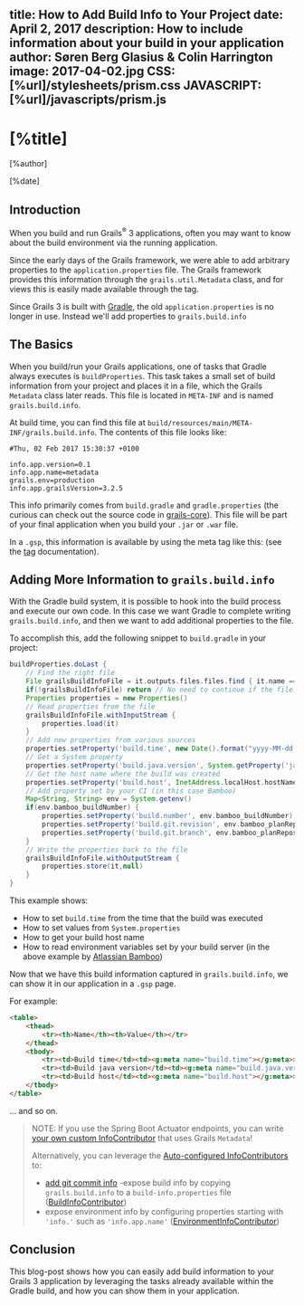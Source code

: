 title: How to Add Build Info to Your Project
date: April 2, 2017
description: How to include information about your build in your application
author: Søren Berg Glasius & Colin Harrington
image: 2017-04-02.jpg
CSS: [%url]/stylesheets/prism.css
JAVASCRIPT: [%url]/javascripts/prism.js
---

# [%title]

[%author]

[%date]

## Introduction

When you build and run Grails<sup>&reg;</sup> 3 applications, often you may want to know about the build environment via the running application.

Since the early days of the Grails framework, we were able to add arbitrary properties to the `application.properties` file. The Grails framework provides this information through the `grails.util.Metadata` class, and for views this is easily made available through the tag.

Since Grails 3 is built with [Gradle](https://gradle.org/), the old `application.properties` is no longer in use. Instead we'll add properties to `grails.build.info`

## The Basics

When you build/run your Grails applications, one of tasks that Gradle always executes is `buildProperties`. This task takes a small set of build information from your project and places it in a file, which the Grails `Metadata` class later reads. This file is located in `META-INF` and is named `grails.build.info`.

At build time, you can find this file at `build/resources/main/META-INF/grails.build.info`. The contents of this file looks like:

```property
#Thu, 02 Feb 2017 15:30:37 +0100

info.app.version=0.1
info.app.name=metadata
grails.env=production
info.app.grailsVersion=3.2.5
```

This info primarily comes from `build.gradle` and `gradle.properties` (the curious can check out the source code in [grails-core](https://github.com/apache/grails-core/blob/6c85ec239aa8cc4a9f646bb345c70c327ddb2dbc/grails-gradle-plugin/src/main/groovy/org/grails/gradle/plugin/core/GrailsGradlePlugin.groovy#L179)). This file will be part of your final application when you build your `.jar` or `.war` file.

In a `.gsp`, this information is available by using the meta tag like this: (see the [tag](https://gsp.grails.org/latest/guide/index.html#tags) documentation).

## Adding More Information to `grails.build.info`

With the Gradle build system, it is possible to hook into the build process and execute our own code. In this case we want Gradle to complete writing `grails.build.info`, and then we want to add additional properties to the file.

To accomplish this, add the following snippet to `build.gradle` in your project:

```groovy
buildProperties.doLast {
    // Find the right file
    File grailsBuildInfoFile = it.outputs.files.files.find { it.name == 'grails.build.info' }
    if(!grailsBuildInfoFile) return // No need to continue if the file is not there
    Properties properties = new Properties()
    // Read properties from the file
    grailsBuildInfoFile.withInputStream {
        properties.load(it)
    }
    // Add new properties from various sources
    properties.setProperty('build.time', new Date().format("yyyy-MM-dd HH:mm:ss"))
    // Get a System property
    properties.setProperty('build.java.version', System.getProperty('java.version'))
    // Get the host name where the build was created
    properties.setProperty('build.host', InetAddress.localHost.hostName)
    // Add property set by your CI (in this case Bamboo)
    Map<String, String> env = System.getenv()
    if(env.bamboo_buildNumber) {
        properties.setProperty('build.number', env.bamboo_buildNumber)
        properties.setProperty('build.git.revision', env.bamboo_planRepository_revision)
        properties.setProperty('build.git.branch', env.bamboo_planRepository_branch)
    }
    // Write the properties back to the file
    grailsBuildInfoFile.withOutputStream {
        properties.store(it,null)
    }
}
```

This example shows:

*   How to set `build.time` from the time that the build was executed
*   How to set values from `System.properties`
*   How to get your build host name
*   How to read environment variables set by your build server (in the above example by [Atlassian Bamboo](https://www.atlassian.com/software/bamboo))

Now that we have this build information captured in `grails.build.info`, we can show it in our application in a `.gsp` page.

For example:

```html
<table>
    <thead>
        <tr><th>Name</th><th>Value</th></tr>
    </thead>
    <tbody>
        <tr><td>Build time</td><td><g:meta name="build.time"></g:meta>></td></tr>
        <tr><td>Build java version</td><td><g:meta name="build.java.version"></g:meta>></td></tr>
        <tr><td>Build host</td><td><g:meta name="build.host"></g:meta>></td></tr>
    </tbody>
</table>
```

... and so on.

> NOTE: If you use the Spring Boot Actuator endpoints, you can write [your own custom InfoContributor](https://docs.spring.io/spring-boot/docs/current/reference/html/production-ready-endpoints.html#production-ready-application-info-custom) that uses Grails `Metadata`!
>
> Alternatively, you can leverage the [Auto-configured InfoContributors](https://docs.spring.io/spring-boot/docs/current/reference/html/production-ready-endpoints.html#production-ready-application-info-autoconfigure) to:
> - [add git commit info](https://guides.grails.org/adding-commit-info/guide/index.html)
> -expose build info by copying `grails.build.info` to a `build-info.properties` file ([BuildInfoContributor](https://github.com/spring-projects/spring-boot/blob/v1.5.2.RELEASE/spring-boot-actuator/src/main/java/org/springframework/boot/actuate/info/BuildInfoContributor.java))
> - expose environment info by configuring properties starting with `'info.'` such as `'info.app.name'` ([EnvironmentInfoContributor](https://github.com/spring-projects/spring-boot/blob/v1.5.2.RELEASE/spring-boot-actuator/src/main/java/org/springframework/boot/actuate/info/EnvironmentInfoContributor.java))

## Conclusion

This blog-post shows how you can easily add build information to your Grails 3 application by leveraging the tasks already available within the Gradle build, and how you can show them in your application.

